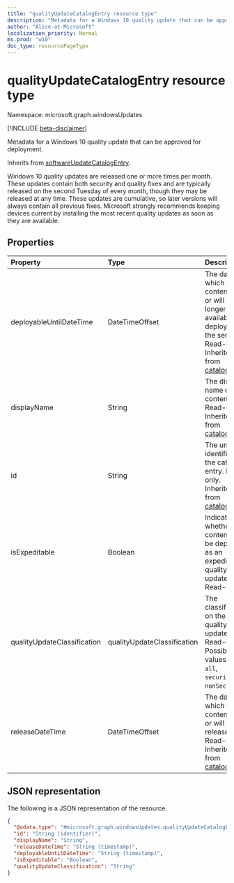 ```yaml
---
title: "qualityUpdateCatalogEntry resource type"
description: "Metadata for a Windows 10 quality update that can be approved for deployment."
author: "Alice-at-Microsoft"
localization_priority: Normal
ms.prod: "w10"
doc_type: resourcePageType
---
```


# qualityUpdateCatalogEntry resource type

Namespace: microsoft.graph.windowsUpdates

[!INCLUDE [beta-disclaimer](../../includes/beta-disclaimer.md)]

Metadata for a Windows 10 quality update that can be approved for deployment.


Inherits from [softwareUpdateCatalogEntry](../resources/windowsupdates-softwareupdatecatalogentry.md).

Windows 10 quality updates are released one or more times per month. These updates contain both security and quality fixes and are typically released on the second Tuesday of every month, though they may be released at any time. These updates are cumulative, so later versions will always contain all previous fixes. Microsoft strongly recommends keeping devices current by installing the most recent quality updates as soon as they are available. 

## Properties
|Property|Type|Description|
|:---|:---|:---|
|deployableUntilDateTime|DateTimeOffset|The date on which the content was or will no longer be available to deploy using the service. Read-only. Inherited from [catalogEntry](../resources/windowsupdates-catalogentry.md)|
|displayName|String|The display name of the content. Read-only. Inherited from [catalogEntry](../resources/windowsupdates-catalogentry.md)|
|id|String|The unique identifier for the catalog entry. Read-only. Inherited from [catalogEntry](../resources/windowsupdates-catalogentry.md)|
|isExpeditable|Boolean|Indicates whether the content can be deployed as an expedited quality update. Read-only.|
|qualityUpdateClassification|qualityUpdateClassification|The classification on the quality update. Read-only. Possible values are: `all`, `security`, `nonSecurity`.|
|releaseDateTime|DateTimeOffset|The date on which the content was or will be released. Read-only. Inherited from [catalogEntry](../resources/windowsupdates-catalogentry.md)|


## JSON representation
The following is a JSON representation of the resource.
<!-- {
  "blockType": "resource",
  "keyProperty": "id",
  "@odata.type": "microsoft.graph.windowsUpdates.qualityUpdateCatalogEntry",
  "baseType": "microsoft.graph.windowsUpdates.softwareUpdateCatalogEntry",
  "openType": false
}
-->
``` json
{
  "@odata.type": "#microsoft.graph.windowsUpdates.qualityUpdateCatalogEntry",
  "id": "String (identifier)",
  "displayName": "String",
  "releaseDateTime": "String (timestamp)",
  "deployableUntilDateTime": "String (timestamp)",
  "isExpeditable": "Boolean",
  "qualityUpdateClassification": "String"
}
```

